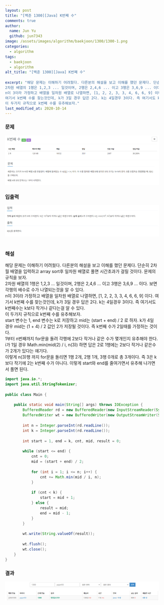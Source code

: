 ```yaml
---
layout: post
title: "[백준 1300][Java] K번째 수"
comments: true
author:
  name: Jun Yu
  github: jun7343
image: /assets/images/algorithm/baekjoon/1300/1300-1.png
categories: 
  - algorithm
tags: 
  - baekjoon
  - algorithm
alt_title: "[백준 1300][Java] K번째 수"

excerpt: "해당 문제는 이해하기 어려웠다. 다른분의 해설을 보고 이해를 했던 문제다. 단순히 2차월 배열을 입력하고 array sort후 일차원 배열로 풀면 시간초과가 걸릴 것이다. 문제의 규칙을 보자.    
2차원 배열의 1행은 1,2,3 ... 일것이며, 2행은 2,4,6 ... 이고 3행은 3,6,9 ... 이다. 보면 각행의 배수로 수가 나열되는것을 알 수 있다.    
n이 3이라 가정하고 배열을 일차원 배열로 나열하면, [1, 2, 2, 3, 3, 4, 6, 6, 9] 이다.
여기서 k번째 수를 찾는것인데, k가 3일 경우 답은 2다. k는 4일경우 3이다. 즉 여기서도 k번째수는 k보다 작거나 같다는걸 알 수 있다.   
이 두가지 규칙으로 k번째 수를 유추해보자."
last_modified_at: 2020-10-14
---
```


### 문제

<img src="/assets/images/algorithm/baekjoon/1300/1300-1.png" class="algin-center">
<img src="/assets/images/algorithm/baekjoon/1300/1300-2.png" class="algin-center">

### 입출력

<img src="/assets/images/algorithm/baekjoon/1300/1300-3.png" class="algin-center">   <br><br>

### 해설

해당 문제는 이해하기 어려웠다. 다른분의 해설을 보고 이해를 했던 문제다. 단순히 2차월 배열을 입력하고 array sort후 일차원 배열로 풀면 시간초과가 걸릴 것이다. 문제의 규칙을 보자.    
2차원 배열의 1행은 1,2,3 ... 일것이며, 2행은 2,4,6 ... 이고 3행은 3,6,9 ... 이다. 보면 각행의 배수로 수가 나열되는것을 알 수 있다.    
n이 3이라 가정하고 배열을 일차원 배열로 나열하면, [1, 2, 2, 3, 3, 4, 6, 6, 9] 이다.
여기서 k번째 수를 찾는것인데, k가 3일 경우 답은 2다. k는 4일경우 3이다. 즉 여기서도 k번째수는 k보다 작거나 같다는걸 알 수 있다.   
이 두가지 규칙으로 k번째 수를 유추해보자.    
start 변수는 1, end 변수는 k로 저장하고 mid는 (start + end) / 2 로 하자.
k가 4일 경우 mid는 (1 + 4) / 2 값인 2가 저장될 것이다. 즉 k번째 수가 2일때를 가정하는 것이다.    
1부터 n번째까지 for문을 돌려 각행에 2보다 작거나 같은 수가 몇개인지 유추해야 한다.
i가 1일 경우 Math.min(mid(2) / i, n(3)) 하면 답은 2로 1행에는 2보다 작거나 같은수가 2개가 있다는 얘기다.   
이렇게 n(3)행 까지 for문을 돌리면 1행 2개, 2행 1개, 3행 0개로 총 3개이다. 즉 3은 k보다 작기에 2는 k번째 수가 아니다. 이렇게 start와 end를 줄여가면서 유추해 나가면서 풀면 된다.

```java
import java.io.*;
import java.util.StringTokenizer;

public class Main {

    public static void main(String[] args) throws IOException {
        BufferedReader rd = new BufferedReader(new InputStreamReader(System.in));
        BufferedWriter wt = new BufferedWriter(new OutputStreamWriter(System.out));

        int n = Integer.parseInt(rd.readLine());
        int k = Integer.parseInt(rd.readLine());

        int start = 1, end = k, cnt, mid, result = 0;

        while (start <= end) {
            cnt = 0;
            mid = (start + end) / 2;

            for (int i = 1; i <= n; i++) {
                cnt += Math.min(mid / i, n);
            }

            if (cnt < k) {
                start = mid + 1;
            } else {
                result = mid;
                end = mid - 1;
            }
        }

        wt.write(String.valueOf(result));

        wt.flush();
        wt.close();
    }
}
```     

### 결과

<img src="/assets/images/algorithm/baekjoon/1300/1300-4.png" class="algin-center">